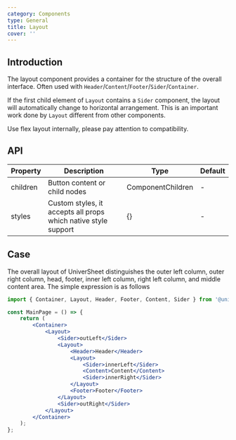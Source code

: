 ```yaml
---
category: Components
type: General
title: Layout
cover: ''
---
```


## Introduction

The layout component provides a container for the structure of the overall interface. Often used with `Header`/`Content`/`Footer`/`Sider`/`Container`.

If the first child element of `Layout` contains a `Sider` component, the layout will automatically change to horizontal arrangement. This is an important work done by `Layout` different from other components.

Use flex layout internally, please pay attention to compatibility.

## API

| Property | Description                                                    | Type              | Default |
| -------- | -------------------------------------------------------------- | ----------------- | ------- |
| children | Button content or child nodes                                  | ComponentChildren | -       |
| styles   | Custom styles, it accepts all props which native style support | {}                | -       |

## Case

The overall layout of UniverSheet distinguishes the outer left column, outer right column, head, footer, inner left column, right left column, and middle content area. The simple expression is as follows

```jsx
import { Container, Layout, Header, Footer, Content, Sider } from '@univerjs/style-univer';

const MainPage = () => {
    return (
        <Container>
            <Layout>
                <Sider>outLeft</Sider>
                <Layout>
                    <Header>Header</Header>
                    <Layout>
                        <Sider>innerLeft</Sider>
                        <Content>Content</Content>
                        <Sider>innerRight</Sider>
                    </Layout>
                    <Footer>Footer</Footer>
                </Layout>
                <Sider>outRight</Sider>
            </Layout>
        </Container>
    );
};
```
